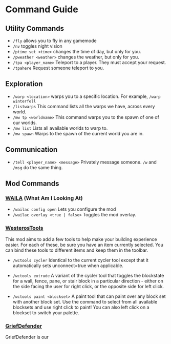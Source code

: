 # Command Guide

## Utility Commands

- `/fly` allows you to fly in any gamemode
- `/nv` toggles night vision
- `/ptime set <time>` changes the time of day, but only for you.
- `/pweather <weather>` changes the weather, but only for you.
- `/tpa <player_name>` Teleport to a player. They must accept your request.
- `/tpahere` Request someone teleport to you.

## Exploration

- `/warp <location>` warps you to a specific location. For example, `/warp winterfell`
- `/listwarps` This command lists all the warps we have, across every world.
- `/mw tp <worldname>` This command warps you to the spawn of one of our worlds.
- `/mw list` Lists all available worlds to warp to.
- `/mw spawn` Warps to the spawn of the current world you are in.

## Communication

- `/tell <player_name> <message>` Privately message someone. `/w` and `/msg` do the same thing.

## Mod Commands

### [WAILA](https://www.curseforge.com/minecraft/mc-mods/wthit-forge) (What Am I Looking At)

- `/wailac config open` Lets you configure the mod
- `/wailac overlay <true | false>` Toggles the mod overlay.

### [WesterosTools](https://github.com/WesterosCraft/WesterosTools)

This mod aims to add a few tools to help make your building experience easier. For each of these, be sure you have an item currently selected. You can bind these tools to different items and keep them in the toolbar.

- `/wctools cycler` Identical to the current cycler tool except that it automatically sets unconnect=true when applicable.

- `/wctools extrude` A variant of the cycler tool that toggles the blockstate for a wall, fence, pane, or stair block in a particular direction - either on the side facing the user for right click, or the opposite side for left click.

- `/wctools paint <blockset>`
A paint tool that can paint over any block set with another block set.  Use the command to select from all available blocksets and use right click to paint!  You can also left click on a blockset to switch your palette.

### [GriefDefender](https://docs.griefdefender.com/)

GriefDefender is our
